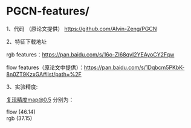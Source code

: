# PGCN-features/

1、代码 （原论文提供）
https://github.com/Alvin-Zeng/PGCN

2、特征下载地址

rgb features：https://pan.baidu.com/s/16o-ZI68qvI2YEAyoCY2Fqw

flow features（原论文中提供）：https://pan.baidu.com/s/1Dqbcm5PKbK-8n0ZT9KzxGA#list/path=%2F

3、实验精度:
                                     
复现精度map@0.5 分别为：

flow  (46.14)     
rgb   (37.15)
